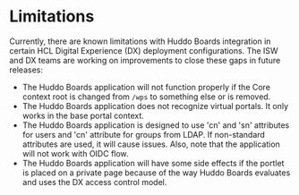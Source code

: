 # Limitations
Currently, there are known limitations with Huddo Boards integration in certain HCL Digital Experience (DX) deployment configurations. The ISW and DX teams are working on improvements to close these gaps in future releases:

- The Huddo Boards application will not function properly if the Core context root is changed from `/wps` to something else or is removed.
- The Huddo Boards application does not recognize virtual portals. It only works in the base portal context.
- The Huddo Boards application is designed to use 'cn' and 'sn' attributes for users and 'cn' attribute for groups from LDAP. If non-standard attributes are used, it will cause issues. Also, note that the application will not work with OIDC flow.
- The Huddo Boards application will have some side effects if the portlet is placed on a private page because of the way Huddo Boards evaluates and uses the DX access control model.
